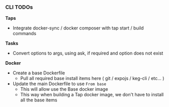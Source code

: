 ### CLI TODOs

**Taps**
  * Integrate docker-sync / docker composer with tap start / build commands

**Tasks**
  * Convert options to args, using ask, if required and option does not exist

**Docker**
  * Create a base Dockerfile
    * Pull all required base install items here ( git / expojs / keg-cli / etc... )
  * Update the main Dockerfile to use `From base`
    * This will allow use the Base docker image
    * This way when building a Tap docker image, we don't have to install all the base items


